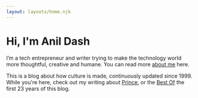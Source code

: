```yaml
---
layout: layouts/home.njk
---
```


  <div class="intro-text">
    
# Hi, I'm Anil Dash
 
I’m a tech entrepreneur and writer trying to make the technology world more thoughtful, creative and humane. You can read more [about me](/about) here.
  
This is a blog about how culture is made, continuously updated since 1999. While you're here, check out my writing about [Prince](/tags/Prince), or the [Best Of](/tags/Best%20Of) the first 23 years of this blog.

  </div>

  <figure class="feature-pic" >
    <div class="feature-pic-image" style="background-image: url(https://cdn.glitch.global/c4e475b2-a54e-47e0-973c-ed0bd1b46262/anildash-2022.png?v=1669512851303);"> </div>
  </figure>
